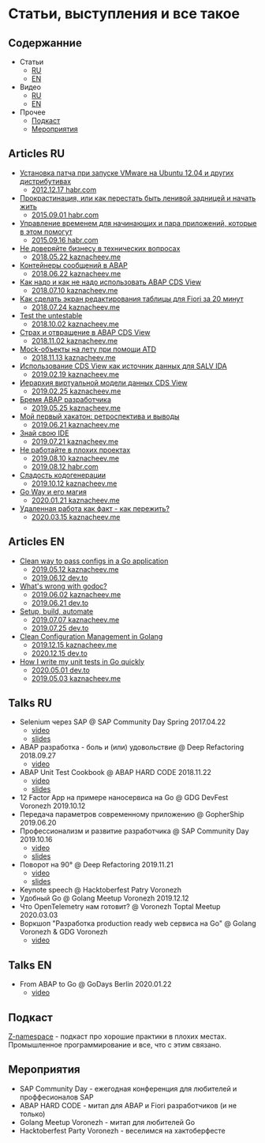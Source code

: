 # Статьи, выступления и все такое

## Содержанние

- Статьи
    - [RU](#articles-ru)
    - [EN](#articles-en)
- Видео
    - [RU](#talks-ru)
    - [EN](#talks-en)
- Прочее
    - [Подкаст](#подкаст)
    - [Мероприятия](#мероприятия)

## Articles RU

- [Установка патча при запуске VMware на Ubuntu 12.04 и других дистрибутивах](ru/vmware-ubuntu-patch.md)
    - [2012.12.17 habr.com](https://habr.com/ru/post/162891/)
- [Прокрастинация, или как перестать быть ленивой задницей и начать жить](ru/prokrastinatsiya.md)
    - [2015.09.01 habr.com](https://habr.com/ru/post/294104/)
- [Управление временем для начинающих и пара приложений, которые в этом помогут](ru/time-management-apps.md)
    - [2015.09.16 habr.com](https://habr.com/ru/post/294556/)
- [Не доверяйте бизнесу в технических вопросах](ru/ne-doveryajte-biznesu-v-tehnicheskih-voprosah.md)
    - [2018.05.22 kaznacheev.me](http://www.kaznacheev.me/article/ne-doveryajte-biznesu-v-tehnicheskih-voprosah/)
- [Контейнеры сообщений в ABAP](ru/kontejnery-soobshenij-v-abap.md)
    - [2018.06.22 kaznacheev.me](http://www.kaznacheev.me/article/kontejnery-soobshenij-v-abap/)
- [Как надо и как не надо использовать ABAP CDS View](ru/kak-nado-i-kak-ne-nado-ispolzovat-abap-cds-view.md)
    - [2018.07.10 kaznacheev.me](http://www.kaznacheev.me/article/kak-nado-i-kak-ne-nado-ispolzovat-abap-cds-view/)
- [Как сделать экран редактирования таблицы для Fiori за 20 минут](ru/kak-sdelat-ekran-redaktirovaniya-tablicy-dlya-fior.md)
    - [2018.07.24 kaznacheev.me](http://www.kaznacheev.me/article/kak-sdelat-ekran-redaktirovaniya-tablicy-dlya-fior/)
- [Test the untestable](ru/test-untestable.md)
    - [2018.10.02 kaznacheev.me](http://www.kaznacheev.me/article/test-untestable/)
- [Страх и отвращение в ABAP CDS View](ru/strah-i-otvrashenie-v-abap-cds-view.md)
    - [2018.11.02 kaznacheev.me](http://www.kaznacheev.me/article/strah-i-otvrashenie-v-abap-cds-view/)
- [Mock-объекты на лету при помощи ATD](ru/mock-obekty-na-letu-pri-pomoshi-atd.md)
    - [2018.11.13 kaznacheev.me](http://www.kaznacheev.me/article/mock-obekty-na-letu-pri-pomoshi-atd/)
- [Использование CDS View как источник данных для SALV IDA](ru/ispolzovanie-cds-view-kak-istochnik-dannyh-salv.md)
    - [2019.02.19 kaznacheev.me](http://www.kaznacheev.me/article/ispolzovanie-cds-view-kak-istochnik-dannyh-salv/)
- [Иерархия виртуальной модели данных CDS View](ru/ierarhiya-virtualnoj-modeli-dannyh-cds-view.md)
    - [2019.02.25 kaznacheev.me](http://www.kaznacheev.me/article/ierarhiya-virtualnoj-modeli-dannyh-cds-view/)
- [Бремя ABAP разработчика](ru/bremya-abap-razrabotchika.md)
    - [2019.05.25 kaznacheev.me](http://www.kaznacheev.me/article/bremya-abap-razrabotchika/)
- [Мой первый хакатон: ретроспектива и выводы](ru/moj-pervyj-hakaton-retrospektiva-i-vyvody.md)
    - [2019.06.21 kaznacheev.me](http://www.kaznacheev.me/article/moj-pervyj-hakaton-retrospektiva-i-vyvody/)
- [Знай свою IDE]()
    - [2019.07.21 kaznacheev.me](http://www.kaznacheev.me/article/znaj-svoyu-ide/)
- [Не работайте в плохих проектах](ru/ne-rabotajte-v-plohih-proektah.md)
    - [2019.08.10 kaznacheev.me](http://www.kaznacheev.me/article/ne-rabotajte-v-plohih-proektah/)
    - [2019.08.12 habr.com](https://habr.com/ru/post/463411/)
- [Сладость кодогенерации](ru/sladost-kodogeneracii.md)
    - [2019.10.12 kaznacheev.me](http://www.kaznacheev.me/article/sladost-kodogeneracii/)
- [Go Way и его магия](ru/go-way-i-ego-magiya.md)
    - [2020.01.21 kaznacheev.me](http://www.kaznacheev.me/article/go-way-i-ego-magiya/)
- [Удаленная работа как факт - как пережить?](ru/udalennaya-rabota-kak-fakt-kak-perezhit.md)
    - [2020.03.15 kaznacheev.me](http://www.kaznacheev.me/article/udalennaya-rabota-kak-fakt-kak-perezhit/)

## Articles EN

- [Clean way to pass configs in a Go application](en/clean-way-pass-configs-go-application.md)
    - [2019.05.12 kaznacheev.me](http://www.kaznacheev.me/article/clean-way-pass-configs-go-application/)
    - [2019.06.12 dev.to](https://dev.to/ilyakaznacheev/a-clean-way-to-pass-configs-in-a-go-application-1g64)
- [What's wrong with godoc?](en/whats-wrong-with-godoc.md)
    - [2019.06.02 kaznacheev.me](http://www.kaznacheev.me/article/whats-wrong-with-godoc/)
    - [2019.06.21 dev.to](https://dev.to/ilyakaznacheev/what-s-wrong-with-godoc-3319)
- [Setup, build, automate](en/setup-build-automate.md)
    - [2019.07.07 kaznacheev.me](http://www.kaznacheev.me/article/setup-build-automate/)
    - [2019.07.25 dev.to](https://dev.to/ilyakaznacheev/setup-build-automate-deploy-a-dockerized-app-to-heroku-fast-167)
- [Clean Configuration Management in Golang](en/clean-configuration-management-golang.md)
    - [2019.12.15 kaznacheev.me](http://www.kaznacheev.me/article/clean-configuration-management-golang/)
    - [2020.12.15 dev.to](https://dev.to/ilyakaznacheev/clean-configuration-management-in-golang-1c89)
- [How I write my unit tests in Go quickly](en/how-i-write-my-unit-tests-in-go-quickly.md)
    - [2020.05.01 dev.to](https://dev.to/ilyakaznacheev/how-i-write-my-unit-tests-in-go-quickly-4bd5)
    - [2019.05.03 kaznacheev.me](http://www.kaznacheev.me/article/how-i-write-my-unit-tests-go-quickly/)

## Talks RU

- Selenium через SAP @ SAP Community Day Spring 2017.04.22
    - [video](https://youtu.be/kyjMLoZvpCg)
    - [slides](https://speakerdeck.com/dreamworm/vadim-kozlov-il-ia-kaznachieiev-selenium-chieriez-sap)
- ABAP разработка - боль и (или) удовольствие @ Deep Refactoring 2018.09.27
    - [video](https://youtu.be/Am1tvEyXoc0)
- ABAP Unit Test Cookbook @ ABAP HARD CODE 2018.11.22
    - [video](https://youtu.be/V1T_mt7XYMQ)
    - [slides](https://speakerdeck.com/dreamworm/il-ia-kaznachieiev-gotovim-iunit-tiesty-v-abap)
- 12 Factor App на примере наносервиса на Go @ GDG DevFest Voronezh 2019.10.12
- Передача параметров современному приложению @ GopherShip 2019.06.20
- Профессионализм и развитие разработчика @ SAP Community Day 2019.10.16
    - [video](https://youtu.be/V1T_mt7XYMQ)
    - [slides](https://speakerdeck.com/dreamworm/kaznachieiev-il-ia-profiessionalizm-i-razvitiie-razrabotchika)
- Поворот на 90° @ Deep Refactoring 2019.11.21
    - [video](https://youtu.be/Jwc69WfvnWg)
    - [slides](https://speakerdeck.com/dreamworm/povorot-na-90-degrees)
- Keynote speech @ Hacktoberfest Patry Voronezh
- Удобный Go @ Golang Meetup Voronezh 2019.12.12
- Что OpenTelemetry нам готовит? @ Voronezh Toptal Meetup 2020.03.03
- Воркшоп "Разработка production ready web сервиса на Go" @ Golang Voronezh & GDG Voronezh
    - [video](https://youtu.be/UTWIskmGN5o)

## Talks EN

- From ABAP to Go @ GoDays Berlin 2020.01.22
    - [video](https://youtu.be/DzByy0NMU8A)

## Подкаст

[Z-namespace](https://github.com/ilyakaznacheev/z-namespace) - подкаст про хорошие практики в плохих местах. Промышленное программирование и все, что с этим связано.

## Мероприятия

- SAP Community Day - ежегодная конференция для любителей и проффесионалов SAP
- ABAP HARD CODE - митап для ABAP и Fiori разработчиков (и не только)
- Golang Meetup Voronezh - митап для любителей Go
- Hacktoberfest Party Voronezh - веселимся на хактоберфесте
